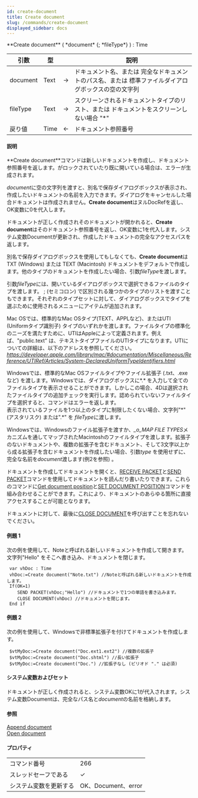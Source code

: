 ```yaml
---
id: create-document
title: Create document
slug: /commands/create-document
displayed_sidebar: docs
---
```


<!--REF #_command_.Create document.Syntax-->**Create document** ( *document* {; *fileType*} ) : Time<!-- END REF-->
<!--REF #_command_.Create document.Params-->
| 引数 | 型 |  | 説明 |
| --- | --- | --- | --- |
| document | Text | &#8594;  | ドキュメント名、または 完全なドキュメントのパス名、または 標準ファイルダイアログボックスの空の文字列 |
| fileType | Text | &#8594;  | スクリーンされるドキュメントタイプのリスト、または ドキュメントをスクリーンしない場合 "*" |
| 戻り値 | Time | &#8592; | ドキュメント参照番号 |

<!-- END REF-->

#### 説明 

<!--REF #_command_.Create document.Summary-->**Create document**コマンドは新しいドキュメントを作成し、ドキュメント参照番号を返します。<!-- END REF-->がロックされていたり既に開いている場合は、エラーが生成されます。

*document*に空の文字列を渡すと、別名で保存ダイアログボックスが表示され、作成したいドキュメントの名前を入力できます。ダイアログをキャンセルした場合ドキュメントは作成されません。**Create document**はヌルDocRefを返し、OK変数に0を代入します。

ドキュメントが正しく作成されそのドキュメントが開かれると、**Create document**はそのドキュメント参照番号を返し、OK変数に1を代入します。システム変数Documentが更新され、作成したドキュメントの完全なアクセスパスを返します。

別名で保存ダイアログボックスを使用してもしなくても、**Create document**はTXT (Windows) または TEXT (Macintosh) ドキュメントをデフォルトで作成します。他のタイプのドキュメントを作成したい場合、引数*fileType*を渡します。

引数*fileType*には、開いているダイアログボックスで選択できるファイルのタイプを渡します。 ; (セミコロン) で区別される幾つかのタイプのリストを渡すこともできます。それぞれのタイプセットに対して、ダイアログボックスでタイプを選ぶために使用されるメニューにアイテムが追加されます。

Mac OSでは、標準的なMac OSタイプ(TEXT、APPLなど)、またはUTI (Uniformタイプ識別子) タイプのいずれかを渡します。ファイルタイプの標準化のニーズを満たすために、UTIはAppleによって定義されます。例えば、"public.text" は、テキストタイプファイルのUTIタイプになります。UTIについての詳細は、以下のアドレスを参照してください。 *https://developer.apple.com/library/mac/#documentation/Miscellaneous/Reference/UTIRef/Articles/System-DeclaredUniformTypeIdentifiers.html*

Windowsでは、標準的なMac OSファイルタイプやファイル拡張子 (.txt、.exeなど) を渡します。Windowsでは、ダイアログボックスに\*.\* を入力して全てのファイルタイプを表示させることができます。しかしこの場合、4Dは選択されたファイルタイプの追加チェックを実行します。認められていないファイルタイプを選択すると、コマンドはエラーを返します。  
表示されているファイルを1つ以上のタイプに制限したくない場合、文字列"\*" (アスタリスク) または".\*" を *fileType*に渡します。 

Windowsでは、Windowsのファイル拡張子を渡すか、*\_o\_MAP FILE TYPES*メカニズムを通してマップされたMacintoshのファイルタイプを渡します。拡張子のないドキュメントや、複数の拡張子を含むドキュメント、そして3文字以上から成る拡張子を含むドキュメントを作成したい場合、引数*type* を使用せずに、完全な名前を*document*渡します(例2を参照) 。

ドキュメントを作成してドキュメントを開くと、[RECEIVE PACKET](receive-packet.md)と[SEND PACKET](send-packet.md)コマンドを使用してドキュメントを読んだり書いたりできます。これらのコマンドに[Get document position](get-document-position.md)と[SET DOCUMENT POSITION](set-document-position.md)コマンドを組み合わせることができます。これにより、ドキュメントのあらゆる箇所に直接アクセスすることが可能となります。

ドキュメントに対して、最後に[CLOSE DOCUMENT](close-document.md)を呼び出すことを忘れないでください。

#### 例題 1 

次の例を使用して、Noteと呼ばれる新しいドキュメントを作成して開きます。文字列"Hello" をそこへ書き込み、ドキュメントを閉じます。 

```4d
 var vhDoc : Time
 vhDoc:=Create document("Note.txt") //Noteと呼ばれる新しいドキュメントを作成します。
 If(OK=1)
    SEND PACKET(vhDoc;"Hello") //ドキュメントで1つの単語を書き込みます。
    CLOSE DOCUMENT(vhDoc) //ドキュメントを閉じます。
 End if
```

#### 例題 2 

次の例を使用して、Windowsで非標準拡張子を付けてドキュメントを作成します。 

```4d
 $vtMyDoc:=Create document("Doc.ext1.ext2") //複数の拡張子
 $vtMyDoc:=Create document("Doc.shtml") //長い拡張子
 $vtMyDoc:=Create document("Doc.") //拡張子なし (ピリオド "." は必須)
```

#### システム変数およびセット 

ドキュメントが正しく作成されると、システム変数OKに1が代入されます。システム変数Documentは、完全なパス名と*document*の名前を格納します。

#### 参照 

[Append document](append-document.md)  
[Open document](open-document.md)  

#### プロパティ

|  |  |
| --- | --- |
| コマンド番号 | 266 |
| スレッドセーフである | &check; |
| システム変数を更新する | OK、Document、error |


